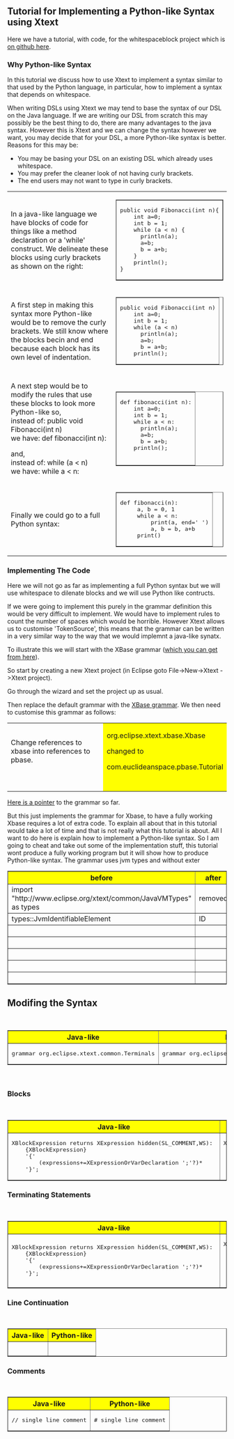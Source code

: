<h2>Tutorial for Implementing a Python-like Syntax using Xtext </h2>
<p>Here we have a tutorial, with code, for the whitespaceblock project which is <a href="https://github.com/martinbaker/xtextadd/tree/master/whitespaceblock">on github here</a>. </p>
<h3>Why Python-like Syntax </h3>
<p>In this tutorial we discuss how to use Xtext to implement a syntax similar to that used by the Python language, in particular, how to implement a syntax that depends on whitespace.</p>
<p>When writing DSLs using Xtext we may tend to base the syntax of our DSL on the Java language. If we are writing our DSL from scratch this may possibly be the best thing to do, there are many advantages to the java syntax.  However this is Xtext and we can change the syntax however we want, you may decide that for your DSL, a more Python-like syntax is better. Reasons for this may be:</p>
<ul>
  <li>You may be basing your DSL on an existing DSL which already uses whitespace.</li>
  <li>You may prefer the cleaner look of not having curly brackets.</li>
  <li>The end users may not want to type in curly brackets.   </li>
</ul>
<table width="600">
  <tr>
    <td>In a java-like language we have blocks of code for things like a method declaration or a 'while' construct. We delineate these blocks using curly brackets as shown on the right: </td>
    <td><table border="1">
      <tr>
        <td><pre>public void Fibonacci(int n){
    int a=0;
    int b = 1;
    while (a &lt; n) {
      println(a);
      a=b;
      b = a+b;
    }
    println();
}</pre></td>
      </tr>
    </table></td>
  </tr>
  <tr>
    <td>A first step in making this syntax more Python-like  would be to remove the curly brackets. We still know where the blocks becin and end because each block has its own level of indentation. </td>
    <td><table border="1">
        <tr>
          <td><pre>public void Fibonacci(int n)
    int a=0;
    int b = 1;
    while (a &lt; n)
      println(a);
      a=b;
      b = a+b;
    println();
</pre></td>
        </tr>
    </table></td>
  </tr>
  <tr>
    <td><p>A next step would be to modify the rules that use these blocks to look more Python-like so,<br />
      instead of: public void Fibonacci(int n)<br />
      we have: def fibonacci(int n):</p>
      <p>and,<br />
      instead of: while (a &lt; n)<br />
we have: while a &lt; n:</p></td>
    <td><table border="1">
        <tr>
          <td><pre>def fibonacci(int n):
    int a=0;
    int b = 1;
    while a &lt; n:
      println(a);
      a=b;
      b = a+b;
    println();
  </pre></td>
        </tr>
    </table></td>
  </tr>
  <tr>
    <td>Finally we could go to a full Python syntax: </td>
    <td><table border="1">
      <tr>
        <td><pre>def fibonacci(n):
     a, b = 0, 1
     while a &lt; n:
         print(a, end=' ')
         a, b = b, a+b
     print()</pre></td>
      </tr>
    </table></td>
  </tr>
</table>
<h3>Implementing The Code</h3>
<p>Here we will not go as far as implementing a full Python syntax but we will use whitespace to dilenate blocks and we will use Python like contructs. </p>
<p>If we were going to implement this purely in the grammar definition this would be very difficult to implement. We would have to implement rules to count the number of spaces which would be horrible. However Xtext allows us to customise 'TokenSource', this means that the grammar can be written in a very similar way to the way that we would implemnt a java-like synatx.</p>
<p>To illustrate this we will start with the XBase grammar (<a href="https://github.com/eclipse/xtext/blob/master/plugins/org.eclipse.xtext.xbase/src/org/eclipse/xtext/xbase/Xbase.xtext">which you can get from here</a>).  </p>
<p>So start by creating a new Xtext project (in Eclipse goto File-&gt;New-&gt;Xtext -&gt;Xtext project).</p>
<p>Go through the wizard and set the project up as usual. </p>
<p>Then replace the default grammar with the <a href="https://github.com/eclipse/xtext/blob/master/plugins/org.eclipse.xtext.xbase/src/org/eclipse/xtext/xbase/Xbase.xtext">XBase grammar</a>. We then need to customise this grammar as follows: </p>
<table>
  <tr>
    <td>Change references to xbase into references to pbase. </td>
    <td bgcolor="#FFFF00"><p>org.eclipse.xtext.xbase.Xbase</p>
    <p>changed to</p>
    <p>com.euclideanspace.pbase.Tutorial </p></td>
  </tr>
  <tr>
    <td>&nbsp;</td>
    <td bgcolor="#FFFF00">&nbsp;</td>
  </tr>
</table>
<p><a href="https://github.com/martinbaker/xtextadd/blob/master/pbase/com.euclideanspace.pbase/steps/step1/Tutorial.xtext">Here is a pointer</a> to the grammar so far. </p>
<p>But this just implements the grammar for Xbase, to have a fully working Xbase requires a lot of extra code. To explain all about that in this tutorial would take a lot of time and that is not really what this tutorial is about. All I want to do here is explain how to implement a Python-like syntax. So I am going to cheat and take out some of the implementation stuff, this tutorial wont produce a fully working program but it will show how to produce Python-like syntax. The grammar uses jvm types and without exter </p>
<table border="1">
  <tr>
    <th bgcolor="#FFFF00">before</th>
    <th bgcolor="#FFFF00">after</th>
  </tr>
  <tr>
    <td>import &quot;http://www.eclipse.org/xtext/common/JavaVMTypes&quot; as types</td>
    <td>removed</td>
  </tr>
  <tr>
    <td>types::JvmIdentifiableElement</td>
    <td>ID</td>
  </tr>
  <tr>
    <td>&nbsp;</td>
    <td>&nbsp;</td>
  </tr>
  <tr>
    <td>&nbsp;</td>
    <td>&nbsp;</td>
  </tr>
  <tr>
    <td>&nbsp;</td>
    <td>&nbsp;</td>
  </tr>
  <tr>
    <td>&nbsp;</td>
    <td>&nbsp;</td>
  </tr>
  <tr>
    <td>&nbsp;</td>
    <td>&nbsp;</td>
  </tr>
</table>
<h2>Modifing the Syntax</h2>
<p>&nbsp;</p>
<table border="1">
  <tr>
    <th bgcolor="#FFFF00">Java-like</th>
    <th bgcolor="#FFFF00">Python-like</th>
  </tr>
  <tr>
    <td><pre>grammar org.eclipse.xtext.common.Terminals</pre></td>
    <td><pre>grammar org.eclipse.xtext.common2.PythonTerminals</pre></td>
  </tr>
</table>
<p>&nbsp;</p>
<h3>Blocks</h3>
<p>&nbsp;</p>
<table border="1">
  <tr>
    <th bgcolor="#FFFF00">Java-like</th>
    <th bgcolor="#FFFF00">Python-like</th>
  </tr>
  <tr>
    <td><pre>XBlockExpression returns XExpression hidden(SL_COMMENT,WS): 
	{XBlockExpression}
	<span class="style1">'{'</span>
		(expressions+=XExpressionOrVarDeclaration ';'?)*
	<span class="style1">'}'</span>;</pre></td>
    <td><pre>XBlockExpression returns XExpression hidden(SL_COMMENT,WS): 
	{XBlockExpression}
	<span class="style1">BEGIN</span>
		(expressions+=XExpressionOrVarDeclaration ';'?)*
	<span class="style1">END</span>;</pre></td>
  </tr>
</table>
<p></p>
<h3>Terminating Statements</h3>
<p>&nbsp;</p>
<table border="1">
  <tr>
    <th bgcolor="#FFFF00">Java-like</th>
    <th bgcolor="#FFFF00">Python-like</th>
  </tr>
  <tr>
    <td><pre>XBlockExpression returns XExpression hidden(SL_COMMENT,WS): 
	{XBlockExpression}
	'{'
		(expressions+=XExpressionOrVarDeclaration <span class="style1">';'</span>?)*
	'}';</pre></td>
    <td><pre>XBlockExpression returns XExpression hidden(SL_COMMENT,WS): 
	{XBlockExpression}
	BEGIN
		(expressions+=XExpressionOrVarDeclaration 
		<span class="style1">('\r'|'\n')</span>?)*
	END;</pre></td>
  </tr>
</table>
<p></p>
<h3>Line Continuation</h3>
<p>&nbsp;</p>
<table border="1">
  <tr>
    <th bgcolor="#FFFF00">Java-like</th>
    <th bgcolor="#FFFF00">Python-like</th>
  </tr>
  <tr>
    <td><pre></pre></td>
    <td>&nbsp;</td>
  </tr>
</table>
<p></p>
<h3>Comments</h3>
<p>&nbsp;</p>
<table border="1">
  <tr>
    <th bgcolor="#FFFF00">Java-like</th>
    <th bgcolor="#FFFF00">Python-like</th>
  </tr>
  <tr>
    <td><pre>// single line comment</pre></td>
    <td><pre># single line comment</pre></td>
  </tr>
</table>